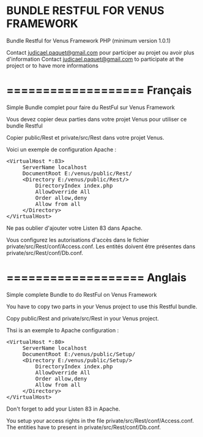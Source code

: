 BUNDLE RESTFUL FOR VENUS FRAMEWORK
====================

Bundle Restful for Venus Framework PHP (minimum version 1.0.1)

Contact judicael.paquet@gmail.com pour participer au projet ou avoir plus d'information
Contact judicael.paquet@gmail.com to participate at the project or to have more informations

===================
Français
===================

Simple Bundle complet pour faire du RestFul sur Venus Framework

Vous devez copier deux parties dans votre projet Venus pour utiliser ce bundle Restful

Copier public/Rest et private/src/Rest dans votre projet Venus.

Voici un exemple de configuration Apache :

<pre>
&lt;VirtualHost *:83&gt;
     ServerName localhost
     DocumentRoot E:/venus/public/Rest/
     &lt;Directory E:/venus/public/Rest/&gt;
         DirectoryIndex index.php
         AllowOverride All
         Order allow,deny
         Allow from all
     &lt;/Directory&gt;
&lt;/VirtualHost&gt;
</pre>

Ne pas oublier d'ajouter votre Listen 83 dans Apache.

Vous configurez les autorisations d'accès dans le fichier private/src/Rest/conf/Access.conf.
Les entités doivent être présentes dans private/src/Rest/conf/Db.conf.

===================
Anglais
===================

Simple complete Bundle to do RestFul on Venus Framework

You have to copy two parts in your Venus project to use this Restful bundle.

Copy public/Rest and private/src/Rest in your Venus project.

Thsi is an exemple to Apache configuration :

<pre>
&lt;VirtualHost *:80&gt;
     ServerName localhost
     DocumentRoot E:/venus/public/Setup/
     &lt;Directory E:/venus/public/Setup/&gt;
         DirectoryIndex index.php
         AllowOverride All
         Order allow,deny
         Allow from all
     &lt;/Directory&gt;
&lt;/VirtualHost&gt;
</pre>

Don't forget to add your Listen 83 in Apache.

You setup your access rights in the file private/src/Rest/conf/Access.conf.
The entities have to present in private/src/Rest/conf/Db.conf.
